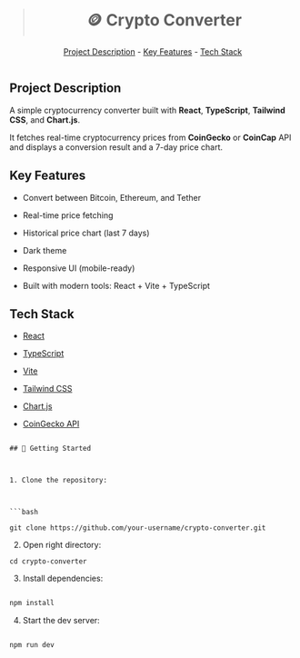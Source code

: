 > <h1 align="center">🪙 Crypto Converter</h1>

<p align="center"><a href="#project-description">Project Description</a> - <a href="#key-features">Key Features</a> - <a href="#technology-stack">Tech Stack</a></p>

<img src="https://i.imgur.com/sZumiPU.gif" alt="" >

## Project Description

A simple cryptocurrency converter built with **React**, **TypeScript**, **Tailwind CSS**, and **Chart.js**.

It fetches real-time cryptocurrency prices from **CoinGecko** or **CoinCap** API and displays a conversion result and a 7-day price chart.

## Key Features

- Convert between Bitcoin, Ethereum, and Tether

- Real-time price fetching

- Historical price chart (last 7 days)

- Dark theme

- Responsive UI (mobile-ready)

- Built with modern tools: React + Vite + TypeScript

## Tech Stack

- <a href="https://reactjs.org/">React</a>

- <a href="https://www.typescriptlang.org/">TypeScript</a>

- <a href="https://vitejs.dev/">Vite</a>

- <a href="https://tailwindcss.com/">Tailwind CSS</a>

- <a href="https://www.chartjs.org/">Chart.js</a>

- <a href="https://www.coingecko.com/en/api">CoinGecko API</a>

````

## 🚀 Getting Started



1. Clone the repository:



```bash

git clone https://github.com/your-username/crypto-converter.git
````

2. Open right directory:

```
cd crypto-converter

```

3. Install dependencies:

```bash

npm install

```

4. Start the dev server:

```bash

npm run dev
```
